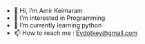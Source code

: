 - 👋 Hi, I’m Amir Keimaram
- 👀 I’m interested in Programming
- 🌱 I’m currently learning python
- 📫 How to reach me : Eydotkey@gmail.com
